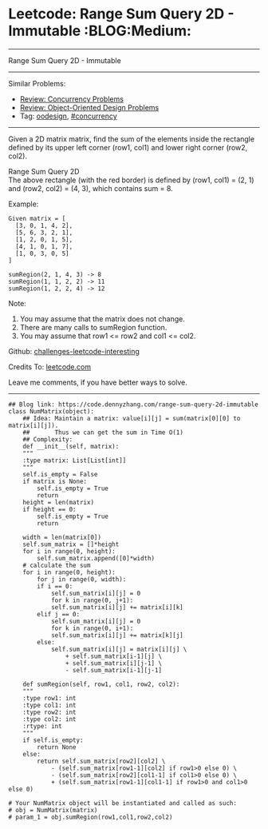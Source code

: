 
# Leetcode: Range Sum Query 2D - Immutable     :BLOG:Medium:

---

Range Sum Query 2D - Immutable  

---

Similar Problems:  

-   [Review: Concurrency Problems](https://code.dennyzhang.com/review-concurrency)
-   [Review: Object-Oriented Design Problems](https://code.dennyzhang.com/review-oodesign)
-   Tag: [oodesign](https://code.dennyzhang.com/tag/oodesign), [#concurrency](https://code.dennyzhang.com/tag/concurrency)

---

Given a 2D matrix matrix, find the sum of the elements inside the rectangle defined by its upper left corner (row1, col1) and lower right corner (row2, col2).  

Range Sum Query 2D  
The above rectangle (with the red border) is defined by (row1, col1) = (2, 1) and (row2, col2) = (4, 3), which contains sum = 8.  

Example:  

    Given matrix = [
      [3, 0, 1, 4, 2],
      [5, 6, 3, 2, 1],
      [1, 2, 0, 1, 5],
      [4, 1, 0, 1, 7],
      [1, 0, 3, 0, 5]
    ]
    
    sumRegion(2, 1, 4, 3) -> 8
    sumRegion(1, 1, 2, 2) -> 11
    sumRegion(1, 2, 2, 4) -> 12

Note:  

1.  You may assume that the matrix does not change.
2.  There are many calls to sumRegion function.
3.  You may assume that row1 <= row2 and col1 <= col2.

Github: [challenges-leetcode-interesting](https://github.com/DennyZhang/challenges-leetcode-interesting/tree/master/problems/range-sum-query-2d-immutable)  

Credits To: [leetcode.com](https://leetcode.com/problems/range-sum-query-2d-immutable/description/)  

Leave me comments, if you have better ways to solve.  

---

    ## Blog link: https://code.dennyzhang.com/range-sum-query-2d-immutable
    class NumMatrix(object):
        ## Idea: Maintain a matrix: value[i][j] = sum(matrix[0][0] to matrix[i][j]). 
        ##       Thus we can get the sum in Time O(1)
        ## Complexity:
        def __init__(self, matrix):
    	"""
    	:type matrix: List[List[int]]
    	"""
    	self.is_empty = False
    	if matrix is None:
    	    self.is_empty = True
    	    return
    	height = len(matrix)
    	if height == 0:
    	    self.is_empty = True
    	    return
    
    	width = len(matrix[0])
    	self.sum_matrix = []*height
    	for i in range(0, height):
    	    self.sum_matrix.append([0]*width)
    	# calculate the sum
    	for i in range(0, height):
    	    for j in range(0, width):
    		if i == 0:
    		    self.sum_matrix[i][j] = 0
    		    for k in range(0, j+1):
    			self.sum_matrix[i][j] += matrix[i][k]
    		elif j == 0:
    		    self.sum_matrix[i][j] = 0
    		    for k in range(0, i+1):
    			self.sum_matrix[i][j] += matrix[k][j]
    		else:
    		    self.sum_matrix[i][j] = matrix[i][j] \
    				+ self.sum_matrix[i-1][j] \
    				+ self.sum_matrix[i][j-1] \
    				- self.sum_matrix[i-1][j-1]
    
        def sumRegion(self, row1, col1, row2, col2):
    	"""
    	:type row1: int
    	:type col1: int
    	:type row2: int
    	:type col2: int
    	:rtype: int
    	"""
    	if self.is_empty:
    	    return None
    	else:
    	    return self.sum_matrix[row2][col2] \
    		    - (self.sum_matrix[row1-1][col2] if row1>0 else 0) \
    		    - (self.sum_matrix[row2][col1-1] if col1>0 else 0) \
    		    + (self.sum_matrix[row1-1][col1-1] if row1>0 and col1>0 else 0)
    
    # Your NumMatrix object will be instantiated and called as such:
    # obj = NumMatrix(matrix)
    # param_1 = obj.sumRegion(row1,col1,row2,col2)

